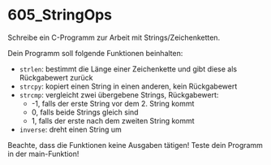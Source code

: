 # 605_StringOps

Schreibe ein C-Programm zur Arbeit mit Strings/Zeichenketten.

Dein Programm soll folgende Funktionen beinhalten:
- `strlen`: bestimmt die Länge einer Zeichenkette und gibt diese als Rückgabewert zurück
- `strcpy`: kopiert einen String in einen anderen, kein Rückgabewert
- `strcmp`: vergleicht zwei übergebene Strings, Rückgabewert:
  - -1, falls der erste String vor dem 2. String kommt
  - 0, falls beide Strings gleich sind
  - 1, falls der erste nach dem zweiten String kommt
- `inverse`: dreht einen String um

Beachte, dass die Funktionen keine Ausgaben tätigen! Teste dein Programm in der main-Funktion!
